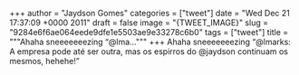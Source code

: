 
+++
author = "Jaydson Gomes"
categories = ["tweet"]
date = "Wed Dec 21 17:37:09 +0000 2011"
draft = false
image = "{TWEET_IMAGE}"
slug = "9284e6f6ae064eede9dfe1e5503ae9e33278c6b0"
tags = ["tweet"]
title = """Ahaha sneeeeeeezing “@lma..."""
+++
Ahaha sneeeeeeezing “@lmarks: A empresa pode até ser outra, mas os espirros do @jaydson continuam os mesmos, hehehe!”
